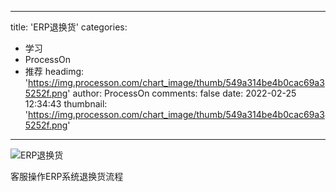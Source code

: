 
---
title: 'ERP退换货'
categories: 
 - 学习
 - ProcessOn
 - 推荐
headimg: 'https://img.processon.com/chart_image/thumb/549a314be4b0cac69a35252f.png'
author: ProcessOn
comments: false
date: 2022-02-25 12:34:43
thumbnail: 'https://img.processon.com/chart_image/thumb/549a314be4b0cac69a35252f.png'
---

<div>   
<img class="thumb" alt="ERP退换货" src="https://img.processon.com/chart_image/thumb/549a314be4b0cac69a35252f.png" referrerpolicy="no-referrer">
<p>客服操作ERP系统退换货流程</p>  
</div>
            